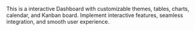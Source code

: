 This is a interactive Dashboard with customizable themes, tables, charts, calendar, and Kanban board. Implement interactive features, seamless integration, and smooth user experience.
